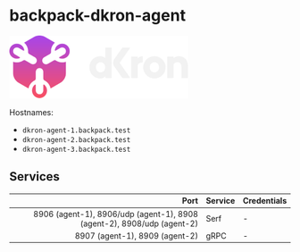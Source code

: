 # backpack-dkron-agent

![Dkron](../../../doc/assets/logo/dkron.png)

Hostnames:

- `dkron-agent-1.backpack.test`
- `dkron-agent-2.backpack.test`
- `dkron-agent-3.backpack.test`

## Services

| Port | Service | Credentials
| ---: | :------ | :----------
| 8906 (agent-1), 8906/udp (agent-1), 8908 (agent-2), 8908/udp (agent-2) | Serf | -
| 8907 (agent-1), 8909 (agent-2) | gRPC | -
